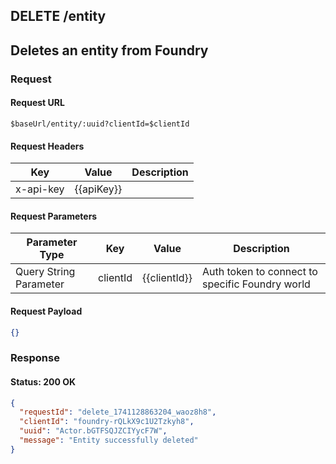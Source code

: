 ## **DELETE** /entity

## Deletes an entity from Foundry

### Request

#### Request URL

```
$baseUrl/entity/:uuid?clientId=$clientId
```

#### Request Headers

| Key | Value | Description |
| --- | ----- | ----------- |
| x-api-key | \{\{apiKey\}\} |   |

#### Request Parameters

| Parameter Type | Key | Value | Description |
| -------------- | --- | ----- | ----------- |
| Query String Parameter | clientId | \{\{clientId\}\} | Auth token to connect to specific Foundry world |

#### Request Payload

```json
{}
```

### Response

#### Status: 200 OK

```json
{
  "requestId": "delete_1741128863204_waoz8h8",
  "clientId": "foundry-rQLkX9c1U2Tzkyh8",
  "uuid": "Actor.bGTFSQJZCIYycF7W",
  "message": "Entity successfully deleted"
}
```


